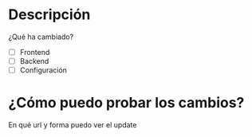 # Descripción
¿Qué ha cambiado?

- [ ] Frontend
- [ ] Backend
- [ ] Configuración

# ¿Cómo puedo probar los cambios?
En qué url y forma puedo ver el update
